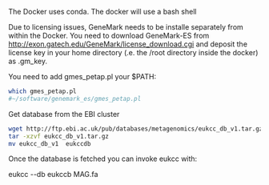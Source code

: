 The Docker uses conda. The docker will use a bash shell

Due to licensing issues, GeneMark needs to be installe separately from within the Docker.
You need to download GeneMark-ES from http://exon.gatech.edu/GeneMark/license_download.cgi and deposit the license key in your home directory (.e. the /root directory inside the docker) as .gm_key.

You need to add gmes_petap.pl your $PATH:

```sh
which gmes_petap.pl
#~/software/genemark_es/gmes_petap.pl
```

Get database from the EBI cluster

```sh
wget http://ftp.ebi.ac.uk/pub/databases/metagenomics/eukcc_db_v1.tar.gz
tar -xzvf eukcc_db_v1.tar.gz
mv eukcc_db_v1  eukccdb
```

Once the database is fetched you can invoke eukcc with:

eukcc --db eukccb MAG.fa
